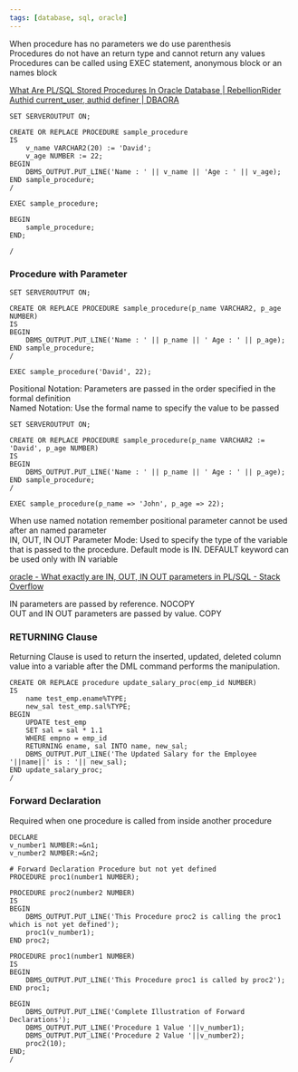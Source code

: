 ```yaml
---
tags: [database, sql, oracle]
---
```


When procedure has no parameters we do use parenthesis  
Procedures do not have an return type and cannot return any values  
Procedures can be called using EXEC statement, anonymous block or an names block

[What Are PL/SQL Stored Procedures In Oracle Database | RebellionRider](http://www.rebellionrider.com/what-are-pl-sql-stored-procedures-in-oracle-database/#.V8QgV5h97IU)  
[Authid current_user, authid definer | DBAORA](https://dbaora.com/authid-current_user-authid-definer/)

````plsql
SET SERVEROUTPUT ON;

CREATE OR REPLACE PROCEDURE sample_procedure
IS
	v_name VARCHAR2(20) := 'David';
	v_age NUMBER := 22;
BEGIN
	DBMS_OUTPUT.PUT_LINE('Name : ' || v_name || 'Age : ' || v_age);
END sample_procedure;
/

EXEC sample_procedure;

BEGIN
	sample_procedure;
END;

/
````

### Procedure with Parameter

````plsql
SET SERVEROUTPUT ON;

CREATE OR REPLACE PROCEDURE sample_procedure(p_name VARCHAR2, p_age NUMBER)
IS
BEGIN
	DBMS_OUTPUT.PUT_LINE('Name : ' || p_name || ' Age : ' || p_age);
END sample_procedure;
/

EXEC sample_procedure('David', 22);
````

Positional Notation: Parameters are passed in the order specified in the formal definition  
Named Notation: Use the formal name to specify the value to be passed

````plsql
SET SERVEROUTPUT ON;

CREATE OR REPLACE PROCEDURE sample_procedure(p_name VARCHAR2 := 'David', p_age NUMBER)
IS
BEGIN
	DBMS_OUTPUT.PUT_LINE('Name : ' || p_name || ' Age : ' || p_age);
END sample_procedure;
/

EXEC sample_procedure(p_name => 'John', p_age => 22);
````

When use named notation remember positional parameter cannot be used after an named parameter  
IN, OUT, IN OUT Parameter Mode: Used to specify the type of the variable that is passed to the procedure. Default mode is IN. DEFAULT keyword can be used only with IN variable

[oracle - What exactly are IN, OUT, IN OUT parameters in PL/SQL - Stack Overflow](https://stackoverflow.com/questions/32634123/what-exactly-are-in-out-in-out-parameters-in-pl-sql)

IN parameters are passed by reference. NOCOPY  
OUT and IN OUT parameters are passed by value. COPY

### RETURNING Clause

Returning Clause is used to return the inserted, updated, deleted column value into a variable after the DML command performs the manipulation.

````plsql
CREATE OR REPLACE procedure update_salary_proc(emp_id NUMBER)
IS
	name test_emp.ename%TYPE;
	new_sal test_emp.sal%TYPE;
BEGIN
	UPDATE test_emp
	SET sal = sal * 1.1
	WHERE empno = emp_id
	RETURNING ename, sal INTO name, new_sal;
	DBMS_OUTPUT.PUT_LINE('The Updated Salary for the Employee '||name||' is : '|| new_sal);
END update_salary_proc;
/
````

### Forward Declaration

Required when one procedure is called from inside another procedure

````plsql
DECLARE
v_number1 NUMBER:=&n1;
v_number2 NUMBER:=&n2;

# Forward Declaration Procedure but not yet defined
PROCEDURE proc1(number1 NUMBER);

PROCEDURE proc2(number2 NUMBER)
IS
BEGIN
	DBMS_OUTPUT.PUT_LINE('This Procedure proc2 is calling the proc1 which is not yet defined');
	proc1(v_number1);
END proc2;

PROCEDURE proc1(number1 NUMBER)
IS
BEGIN
	DBMS_OUTPUT.PUT_LINE('This Procedure proc1 is called by proc2');
END proc1;

BEGIN
	DBMS_OUTPUT.PUT_LINE('Complete Illustration of Forward Declarations');
	DBMS_OUTPUT.PUT_LINE('Procedure 1 Value '||v_number1);
	DBMS_OUTPUT.PUT_LINE('Procedure 2 Value '||v_number2);
	proc2(10);
END;
/
````
